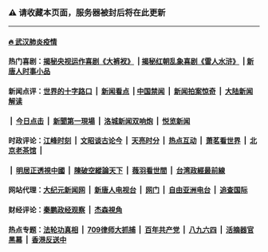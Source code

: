 ### ⚠️ 请收藏本页面，服务器被封后将在此更新

---

#### [🔥 武汉肺炎疫情](http://138.68.230.17:10000/videos/corona/)

#### 热门喜剧：[揭秘央视运作喜剧《大裤衩》](http://138.68.230.17:10000/videos/res/big-shorts/) &nbsp;|&nbsp;[揭秘红朝乱象喜剧《雷人水浒》](http://138.68.230.17:10000/videos/res/OutlawsOfMarsh/) &nbsp;|&nbsp;[新唐人时事小品](http://138.68.230.17:10000/videos/res/comedy/)

#### 新闻点评：[世界的十字路口](http://138.68.230.17:81/tanghao/) &nbsp;|&nbsp; [新闻看点](http://138.68.230.17:81/news-insight/) &nbsp;|&nbsp;[中国禁闻](http://138.68.230.17:81/ntdtv-news/) &nbsp;|&nbsp; [新闻拍案惊奇](http://138.68.230.17:81/dayu/) &nbsp;|&nbsp; [大陆新闻解读](http://138.68.230.17:81/ntdtv-comedy/)
####   &nbsp;|&nbsp;  [今日点击](http://138.68.230.17:81/news-click/)  &nbsp;|&nbsp; [新聞第一現場](http://138.68.230.17:81/primary-scene/) &nbsp;|&nbsp; [洛城新闻双响炮](http://138.68.230.17:81/la-news/) &nbsp;|&nbsp; [悦览新闻](http://138.68.230.17:81/dingyue/)

#### 时政评论：[江峰时刻](http://138.68.230.17:81/today-in-history/) &nbsp;|&nbsp; [文昭谈古论今](http://138.68.230.17:81/wenzhao/) &nbsp;|&nbsp; [天亮时分](http://138.68.230.17:81/tianliang/) &nbsp;|&nbsp; [热点互动](http://138.68.230.17:81/ntdtv-rdhd/) &nbsp;|&nbsp; [萧茗看世界](http://138.68.230.17:81/simonegao/) &nbsp;|&nbsp; [北京老茶馆](http://138.68.230.17:81/teahouse/)  &nbsp;|&nbsp;  
####   &nbsp;|&nbsp;  [明居正透視中國](http://138.68.230.17:81/decoding-china/)  &nbsp;|&nbsp; [陳破空縱論天下](http://138.68.230.17:81/pokong/)  &nbsp;|&nbsp; [薇羽看世間](http://138.68.230.17:81/weiyu/)  &nbsp;|&nbsp; [台湾政經最前線](http://138.68.230.17:81/taiwan/)   

#### 网站代理：[大纪元新闻网](http://138.68.230.17:10080/gb/) &nbsp;|&nbsp; [新唐人电视台](http://138.68.230.17:8808/gb/) &nbsp;|&nbsp; [网门](http://138.68.230.17:11000/) &nbsp;|&nbsp; [自由亚洲电台](http://138.68.230.17:9800/mandarin/) &nbsp;|&nbsp; [追查国际](http://138.68.230.17:10010/)

#### 财经评论：[秦鹏政经观察](http://138.68.230.17:81/qinpeng/) &nbsp;|&nbsp; [杰森視角 ](http://138.68.230.17:81/jason/)

#### 热点专题：[法轮功真相](http://138.68.230.17:10000/videos/truth.html) &nbsp;|&nbsp; [709律师大抓捕](http://138.68.230.17:10000/videos/709/) &nbsp;|&nbsp; [百年共产党](http://138.68.230.17:10000/videos/ccp.html) &nbsp;|&nbsp; [八九六四](http://138.68.230.17:10000/videos/88/)  &nbsp;|&nbsp; [活摘器官黑幕](http://138.68.230.17:10000/videos/res/Organs/)  &nbsp;|&nbsp; [香港反送中](http://138.68.230.17:10000/videos/res/hk/) 

<img src='http://gfw-breaker.win/links.md' width='0px' height='0px'/>
